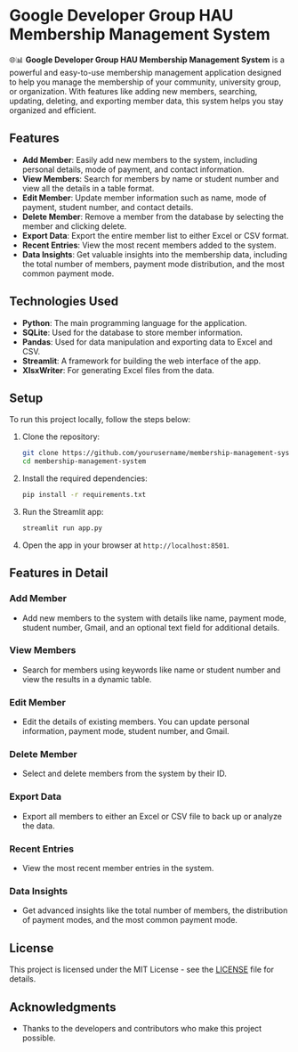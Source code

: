 
# Google Developer Group HAU Membership Management System

🌐📊 **Google Developer Group HAU Membership Management System** is a powerful and easy-to-use membership management application designed to help you manage the membership of your community, university group, or organization. With features like adding new members, searching, updating, deleting, and exporting member data, this system helps you stay organized and efficient.

## Features

- **Add Member**: Easily add new members to the system, including personal details, mode of payment, and contact information.
- **View Members**: Search for members by name or student number and view all the details in a table format.
- **Edit Member**: Update member information such as name, mode of payment, student number, and contact details.
- **Delete Member**: Remove a member from the database by selecting the member and clicking delete.
- **Export Data**: Export the entire member list to either Excel or CSV format.
- **Recent Entries**: View the most recent members added to the system.
- **Data Insights**: Get valuable insights into the membership data, including the total number of members, payment mode distribution, and the most common payment mode.

## Technologies Used

- **Python**: The main programming language for the application.
- **SQLite**: Used for the database to store member information.
- **Pandas**: Used for data manipulation and exporting data to Excel and CSV.
- **Streamlit**: A framework for building the web interface of the app.
- **XlsxWriter**: For generating Excel files from the data.

## Setup

To run this project locally, follow the steps below:

1. Clone the repository:
   ```bash
   git clone https://github.com/yourusername/membership-management-system.git
   cd membership-management-system
   ```

2. Install the required dependencies:
   ```bash
   pip install -r requirements.txt
   ```

3. Run the Streamlit app:
   ```bash
   streamlit run app.py
   ```

4. Open the app in your browser at `http://localhost:8501`.

## Features in Detail

### Add Member
- Add new members to the system with details like name, payment mode, student number, Gmail, and an optional text field for additional details.

### View Members
- Search for members using keywords like name or student number and view the results in a dynamic table.

### Edit Member
- Edit the details of existing members. You can update personal information, payment mode, student number, and Gmail.

### Delete Member
- Select and delete members from the system by their ID.

### Export Data
- Export all members to either an Excel or CSV file to back up or analyze the data.

### Recent Entries
- View the most recent member entries in the system.

### Data Insights
- Get advanced insights like the total number of members, the distribution of payment modes, and the most common payment mode.

## License

This project is licensed under the MIT License - see the [LICENSE](LICENSE) file for details.

## Acknowledgments

- Thanks to the developers and contributors who make this project possible.

